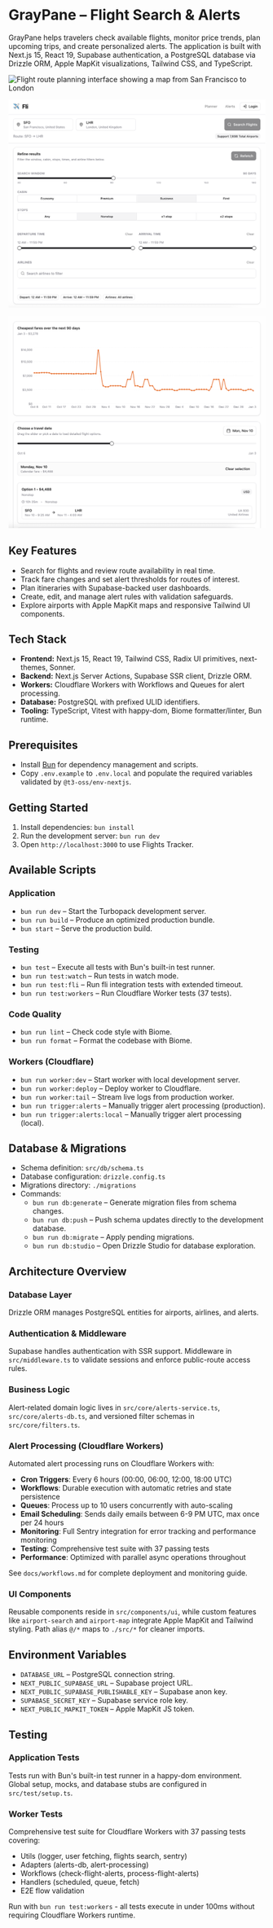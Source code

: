 # GrayPane – Flight Search & Alerts

GrayPane helps travelers check available flights, monitor price trends, plan upcoming trips, and create personalized alerts. The application is built with Next.js 15, React 19, Supabase authentication, a PostgreSQL database via Drizzle ORM, Apple MapKit visualizations, Tailwind CSS, and TypeScript.

![Flight route planning interface showing a map from San Francisco to London](./data/demo-map.png)

![Flight search filters UI with sliders and toggles](./data/demo-search-filters.png)

![Flight search results with fare chart and itinerary details](./data/demo-search-results.png)

## Key Features

* Search for flights and review route availability in real time.
* Track fare changes and set alert thresholds for routes of interest.
* Plan itineraries with Supabase-backed user dashboards.
* Create, edit, and manage alert rules with validation safeguards.
* Explore airports with Apple MapKit maps and responsive Tailwind UI components.

## Tech Stack

* **Frontend:** Next.js 15, React 19, Tailwind CSS, Radix UI primitives, next-themes, Sonner.
* **Backend:** Next.js Server Actions, Supabase SSR client, Drizzle ORM.
* **Workers:** Cloudflare Workers with Workflows and Queues for alert processing.
* **Database:** PostgreSQL with prefixed ULID identifiers.
* **Tooling:** TypeScript, Vitest with happy-dom, Biome formatter/linter, Bun runtime.

## Prerequisites

* Install [Bun](https://bun.sh/) for dependency management and scripts.
* Copy `.env.example` to `.env.local` and populate the required variables validated by `@t3-oss/env-nextjs`.

## Getting Started

1. Install dependencies: `bun install`
2. Run the development server: `bun run dev`
3. Open `http://localhost:3000` to use Flights Tracker.

## Available Scripts

### Application
* `bun run dev` – Start the Turbopack development server.
* `bun run build` – Produce an optimized production bundle.
* `bun start` – Serve the production build.

### Testing
* `bun test` – Execute all tests with Bun's built-in test runner.
* `bun run test:watch` – Run tests in watch mode.
* `bun run test:fli` – Run fli integration tests with extended timeout.
* `bun run test:workers` – Run Cloudflare Worker tests (37 tests).

### Code Quality
* `bun run lint` – Check code style with Biome.
* `bun run format` – Format the codebase with Biome.

### Workers (Cloudflare)
* `bun run worker:dev` – Start worker with local development server.
* `bun run worker:deploy` – Deploy worker to Cloudflare.
* `bun run worker:tail` – Stream live logs from production worker.
* `bun run trigger:alerts` – Manually trigger alert processing (production).
* `bun run trigger:alerts:local` – Manually trigger alert processing (local).

## Database & Migrations

* Schema definition: `src/db/schema.ts`
* Database configuration: `drizzle.config.ts`
* Migrations directory: `./migrations`
* Commands:
  * `bun run db:generate` – Generate migration files from schema changes.
  * `bun run db:push` – Push schema updates directly to the development database.
  * `bun run db:migrate` – Apply pending migrations.
  * `bun run db:studio` – Open Drizzle Studio for database exploration.

## Architecture Overview

### Database Layer

Drizzle ORM manages PostgreSQL entities for airports, airlines, and alerts.

### Authentication & Middleware

Supabase handles authentication with SSR support. Middleware in `src/middleware.ts` to validate sessions and enforce public-route access rules.

### Business Logic

Alert-related domain logic lives in `src/core/alerts-service.ts`, `src/core/alerts-db.ts`, and versioned filter schemas in `src/core/filters.ts`.

### Alert Processing (Cloudflare Workers)

Automated alert processing runs on Cloudflare Workers with:
- **Cron Triggers**: Every 6 hours (00:00, 06:00, 12:00, 18:00 UTC)
- **Workflows**: Durable execution with automatic retries and state persistence
- **Queues**: Process up to 10 users concurrently with auto-scaling
- **Email Scheduling**: Sends daily emails between 6-9 PM UTC, max once per 24 hours
- **Monitoring**: Full Sentry integration for error tracking and performance monitoring
- **Testing**: Comprehensive test suite with 37 passing tests
- **Performance**: Optimized with parallel async operations throughout

See `docs/workflows.md` for complete deployment and monitoring guide.

### UI Components

Reusable components reside in `src/components/ui`, while custom features like `airport-search` and `airport-map` integrate Apple MapKit and Tailwind styling. Path alias `@/*` maps to `./src/*` for cleaner imports.

## Environment Variables

* `DATABASE_URL` – PostgreSQL connection string.
* `NEXT_PUBLIC_SUPABASE_URL` – Supabase project URL.
* `NEXT_PUBLIC_SUPABASE_PUBLISHABLE_KEY` – Supabase anon key.
* `SUPABASE_SECRET_KEY` – Supabase service role key.
* `NEXT_PUBLIC_MAPKIT_TOKEN` – Apple MapKit JS token.

## Testing

### Application Tests
Tests run with Bun's built-in test runner in a happy-dom environment. Global setup, mocks, and database stubs are configured in `src/test/setup.ts`.

### Worker Tests
Comprehensive test suite for Cloudflare Workers with 37 passing tests covering:
- Utils (logger, user fetching, flights search, sentry)
- Adapters (alerts-db, alert-processing)
- Workflows (check-flight-alerts, process-flight-alerts)
- Handlers (scheduled, queue, fetch)
- E2E flow validation

Run with `bun run test:workers` - all tests execute in under 100ms without requiring Cloudflare Workers runtime.
